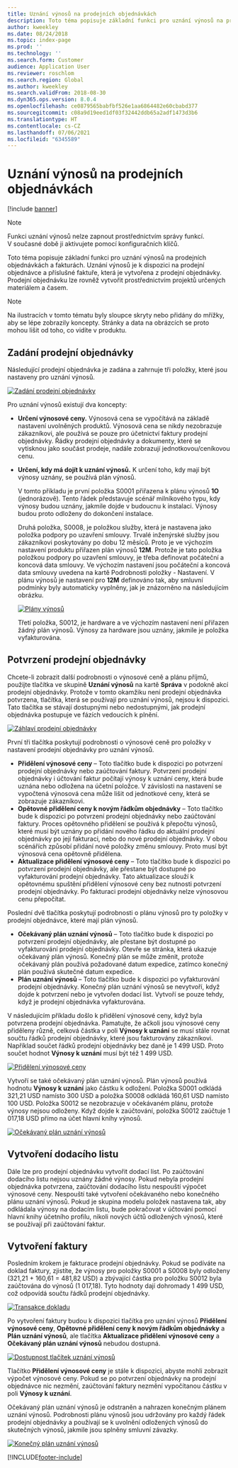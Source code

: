 ```yaml
---
title: Uznání výnosů na prodejních objednávkách
description: Toto téma popisuje základní funkci pro uznání výnosů na prodejních objednávkách a fakturách. Uznání výnosů je k dispozici na prodejních objednávkách a příslušné faktuře, která je vytvořena z prodejní objednávky.
author: kweekley
ms.date: 08/24/2018
ms.topic: index-page
ms.prod: ''
ms.technology: ''
ms.search.form: Customer
audience: Application User
ms.reviewer: roschlom
ms.search.region: Global
ms.author: kweekley
ms.search.validFrom: 2018-08-30
ms.dyn365.ops.version: 8.0.4
ms.openlocfilehash: ce0879565babfbf526e1aa6864482e60cbabd377
ms.sourcegitcommit: c08a9d19eed1df03f32442ddb65a2adf1473d3b6
ms.translationtype: HT
ms.contentlocale: cs-CZ
ms.lasthandoff: 07/06/2021
ms.locfileid: "6345589"
---
```

# <a name="revenue-recognition-on-sales-orders"></a>Uznání výnosů na prodejních objednávkách

[!include [banner](../includes/banner.md)]

> [!NOTE]
> Funkci uznání výnosů nelze zapnout prostřednictvím správy funkcí. V současné době ji aktivujete pomocí konfiguračních klíčů.

Toto téma popisuje základní funkci pro uznání výnosů na prodejních objednávkách a fakturách. Uznání výnosů je k dispozici na prodejní objednávce a příslušné faktuře, která je vytvořena z prodejní objednávky. Prodejní objednávku lze rovněž vytvořit prostřednictvím projektů určených materiálem a časem.

> [!NOTE]
> Na ilustracích v tomto tématu byly sloupce skryty nebo přidány do mřížky, aby se lépe zobrazily koncepty. Stránky a data na obrázcích se proto mohou lišit od toho, co vidíte v produktu.

## <a name="enter-a-sales-order"></a>Zadání prodejní objednávky

Následující prodejní objednávka je zadána a zahrnuje tři položky, které jsou nastaveny pro uznání výnosů.

[![Zadání prodejní objednávky](./media/revenue-recognition-so-basic-sales-order-header.png)](./media/revenue-recognition-so-basic-sales-order-header.png)

Pro uznání výnosů existují dva koncepty:

- **Určení výnosové ceny.** Výnosová cena se vypočítává na základě nastavení uvolněných produktů. Výnosová cena se nikdy nezobrazuje zákazníkovi, ale používá se pouze pro účetnictví faktury prodejní objednávky. Řádky prodejní objednávky a dokumenty, které se vytisknou jako součást prodeje, nadále zobrazují jednotkovou/ceníkovou cenu.
- **Určení, kdy má dojít k uznání výnosů.** K určení toho, kdy mají být výnosy uznány, se používá plán výnosů.

    V tomto příkladu je první položka S0001 přiřazena k plánu výnosů **1O** (jednorázově). Tento řádek představuje scénář milníkového typu, kdy výnosy budou uznány, jakmile dojde v budoucnu k instalaci. Výnosy budou proto odloženy do dokončení instalace.

    Druhá položka, S0008, je položkou služby, která je nastavena jako položka podpory po uzavření smlouvy. Trvalé inženýrské služby jsou zákazníkovi poskytovány po dobu 12 měsíců. Proto je ve výchozím nastavení produktu přiřazen plán výnosů **12M**. Protože je tato položka položkou podpory po uzavření smlouvy, je třeba definovat počáteční a koncová data smlouvy. Ve výchozím nastavení jsou počáteční a koncová data smlouvy uvedena na kartě Podrobnosti položky - Nastavení. V plánu výnosů je nastavení pro **12M** definováno tak, aby smluvní podmínky byly automaticky vyplněny, jak je znázorněno na následujícím obrázku.

    [![Plány výnosů](./media/revenue-recognition-so-basic-revenue-schedules.png)](./media/revenue-recognition-so-basic-revenue-schedules.png)

    Třetí položka, S0012, je hardware a ve výchozím nastavení není přiřazen žádný plán výnosů. Výnosy za hardware jsou uznány, jakmile je položka vyfakturována.

## <a name="confirm-the-sales-order"></a>Potvrzení prodejní objednávky

Chcete-li zobrazit další podrobnosti o výnosové ceně a plánu příjmů, použijte tlačítka ve skupině **Uznání výnosů** na kartě **Správa** v podokně akcí prodejní objednávky. Protože v tomto okamžiku není prodejní objednávka potvrzena, tlačítka, která se používají pro uznání výnosů, nejsou k dispozici. Tato tlačítka se stávají dostupnými nebo nedostupnými, jak prodejní objednávka postupuje ve fázích vedoucích k plnění.

[![Záhlaví prodejní objednávky](./media/revenue-recognition-so-basic-sales-order-header-02.png)](./media/revenue-recognition-so-basic-sales-order-header-02.png)

První tři tlačítka poskytují podrobnosti o výnosové ceně pro položky v nastavení prodejní objednávky pro uznání výnosů.

- **Přidělení výnosové ceny** – Toto tlačítko bude k dispozici po potvrzení prodejní objednávky nebo zaúčtování faktury. Potvrzení prodejní objednávky i účtování faktur počítají výnosy k uznání ceny, která bude uznána nebo odložena na účetní položce. V závislosti na nastavení se vypočtená výnosová cena může lišit od jednotkové ceny, která se zobrazuje zákazníkovi.
- **Opětovné přidělení ceny k novým řádkům objednávky** – Toto tlačítko bude k dispozici po potvrzení prodejní objednávky nebo zaúčtování faktury. Proces opětovného přidělení se používá k přepočtu výnosů, které musí být uznány po přidání nového řádku do aktuální prodejní objednávky po její fakturaci, nebo do nové prodejní objednávky. V obou scénářích způsobí přidání nové položky změnu smlouvy. Proto musí být výnosová cena opětovně přidělena.
- **Aktualizace přidělení výnosové ceny** – Toto tlačítko bude k dispozici po potvrzení prodejní objednávky, ale přestane být dostupné po vyfakturování prodejní objednávky. Tato aktualizace slouží k opětovnému spuštění přidělení výnosové ceny bez nutnosti potvrzení prodejní objednávky. Po fakturaci prodejní objednávky nelze výnosovou cenu přepočítat.

Poslední dvě tlačítka poskytují podrobnosti o plánu výnosů pro ty položky v prodejní objednávce, které mají plán výnosů.

- **Očekávaný plán uznání výnosů** – Toto tlačítko bude k dispozici po potvrzení prodejní objednávky, ale přestane být dostupné po vyfakturování prodejní objednávky. Otevře se stránka, která ukazuje očekávaný plán výnosů. Konečný plán se může změnit, protože očekávaný plán používá požadované datum expedice, zatímco konečný plán používá skutečné datum expedice.
- **Plán uznání výnosů** – Toto tlačítko bude k dispozici po vyfakturování prodejní objednávky. Konečný plán uznání výnosů se nevytvoří, když dojde k potvrzení nebo je vytvořen dodací list. Vytvoří se pouze tehdy, když je prodejní objednávka vyfakturována.

V následujícím příkladu došlo k přidělení výnosové ceny, když byla potvrzena prodejní objednávka. Pamatujte, že ačkoli jsou výnosové ceny přiděleny různě, celková částka v poli **Výnosy k uznání** se musí stále rovnat součtu řádků prodejní objednávky, které jsou fakturovány zákazníkovi. Například součet řádků prodejní objednávky bez daně je 1 499 USD. Proto součet hodnot **Výnosy k uznání** musí být též 1 499 USD.

[![Přidělení výnosové ceny](./media/revenue-recognition-so-basic-revenue-price-allocation.png)](./media/revenue-recognition-so-basic-revenue-price-allocation.png)

Vytvoří se také očekávaný plán uznání výnosů. Plán výnosů používá hodnotu **Výnosy k uznání** jako částku k odložení. Položka S0001 odkládá 321,21 USD namísto 300 USD a položka S0008 odkládá 160,61 USD namísto 100 USD. Položka S0012 se nezobrazuje v očekávaném plánu, protože výnosy nejsou odloženy. Když dojde k zaúčtování, položka S0012 zaúčtuje 1 017,18 USD přímo na účet hlavní knihy výnosů.

[![Očekávaný plán uznání výnosů](./media/revenue-recognition-so-basic-expected-rev-rec-schedule.png)](./media/revenue-recognition-so-basic-expected-rev-rec-schedule.png)

## <a name="create-the-packing-slip"></a>Vytvoření dodacího listu

Dále lze pro prodejní objednávku vytvořit dodací list. Po zaúčtování dodacího listu nejsou uznány žádné výnosy. Pokud nebyla prodejní objednávka potvrzena, zaúčtování dodacího listu nespouští výpočet výnosové ceny. Nespouští také vytvoření očekávaného nebo konečného plánu uznání výnosů. Pokud je skupina modelu položek nastavena tak, aby odkládala výnosy na dodacím listu, bude pokračovat v účtování pomocí hlavní knihy účetního profilu, nikoli nových účtů odložených výnosů, které se používají při zaúčtování faktur.

## <a name="create-the-invoice"></a>Vytvoření faktury

Posledním krokem je fakturace prodejní objednávky. Pokud se podíváte na doklad faktury, zjistíte, že výnosy pro položky S0001 a S0008 byly odloženy (321,21 + 160,61 = 481,82 USD) a zbývající částka pro položku S0012 byla zaúčtována do výnosů (1 017,18). Tyto hodnoty dají dohromady 1 499 USD, což odpovídá součtu řádků prodejní objednávky.

[![Transakce dokladu](./media/revenue-recognition-so-voucher-transactions.png)](./media/revenue-recognition-so-voucher-transactions.png)

Po vytvoření faktury budou k dispozici tlačítka pro uznání výnosů **Přidělení výnosové ceny**, **Opětovné přidělení ceny k novým řádkům objednávky** a **Plán uznání výnosů**, ale tlačítka **Aktualizace přidělení výnosové ceny** a **Očekávaný plán uznání výnosů** nebudou dostupná.

[![Dostupnost tlačítek uznání výnosů](./media/revenue-recognition-so-basic-after-invoice-buttons.png)](./media/revenue-recognition-so-basic-after-invoice-buttons.png)

Tlačítko **Přidělení výnosové ceny** je stále k dispozici, abyste mohli zobrazit výpočet výnosové ceny. Pokud se po potvrzení objednávky na prodejní objednávce nic nezmění, zaúčtování faktury nezmění vypočítanou částku v poli **Výnosy k uznání**.

Očekávaný plán uznání výnosů je odstraněn a nahrazen konečným plánem uznání výnosů. Podrobnosti plánu výnosů jsou udržovány pro každý řádek prodejní objednávky a používají se k uvolnění odložených výnosů do skutečných výnosů, jakmile jsou splněny smluvní závazky.

[![Konečný plán uznání výnosů](./media/revenue-recognition-so-revenue-recognition-schedule.png)](./media/revenue-recognition-so-revenue-recognition-schedule.png)


[!INCLUDE[footer-include](../../includes/footer-banner.md)]